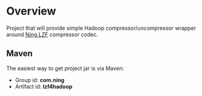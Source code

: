 # Overview

Project that will provide simple Hadoop compressor/uncompressor wrapper around
[Ning LZF](https://github.com/ning/compress) compressor codec.

## Maven

The easiest way to get project jar is via Maven:

 * Group id: **com.ning**
 * Artifact id: **lzf4hadoop**
